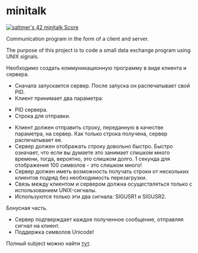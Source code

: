 # minitalk

[![saltmer's 42 minitalk Score](https://badge42.vercel.app/api/v2/cl1mc7bhg006309kzftm5w40f/project/2227762)](https://github.com/JaeSeoKim/badge42)

Communication program in the form of a client and server.

The purpose of this project is to code a small data exchange program using UNIX signals.

Необходимо создать коммуникационную программу в виде клиента и сервера.


* Сначала запускается сервер. После запуска он распечатывает свой PID.
* Клиент принимает два параметра:
+ PID сервера.
+ Строка для отправки.
* Клиент должен отправить строку, переданную в качестве параметра, на сервер.
Как только строка получена, сервер распечатывает ее.
* Сервер должен отображать строку довольно быстро. Быстро означает, что если вы думаете
это занимает слишком много времени, тогда, вероятно, это слишком долго.
1 секунда для отображения 100 символов - это слишком много!
* Сервер должен иметь возможность получать строки от нескольких клиентов подряд без
необходимость перезагрузки.
* Связь между клиентом и сервером должна осуществляться только с использованием
UNIX-сигналы.
* Используются только эти два сигнала: SIGUSR1 и SIGUSR2.

Бонусная часть.

* Сервер подтверждает каждое полученное сообщение, отправляя сигнал на
клиент.
* Поддержка символов Unicode!

Полный subject можно найти <a href="">тут</a>.
